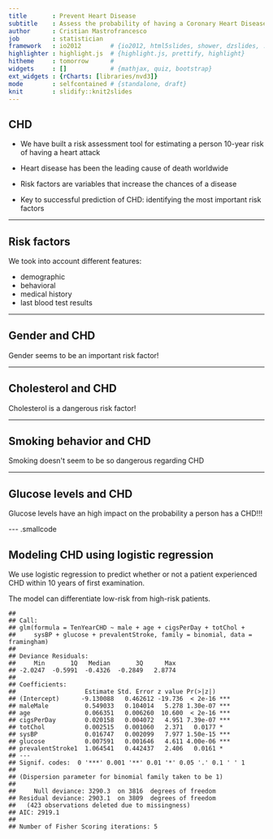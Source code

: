 ```yaml
---
title       : Prevent Heart Disease
subtitle    : Assess the probability of having a Coronary Heart Disease
author      : Cristian Mastrofrancesco
job         : statistician
framework   : io2012        # {io2012, html5slides, shower, dzslides, ...}
highlighter : highlight.js  # {highlight.js, prettify, highlight}
hitheme     : tomorrow      # 
widgets     : []            # {mathjax, quiz, bootstrap}
ext_widgets : {rCharts: [libraries/nvd3]}
mode        : selfcontained # {standalone, draft}
knit        : slidify::knit2slides
---
```


## CHD

* We have built a risk assessment tool for estimating
a person 10-year risk of having a heart attack

* Heart disease has been the leading cause of death
worldwide

* Risk factors are variables that increase the chances of a
disease

* Key to successful prediction of CHD: identifying the most
important risk factors


---

## Risk factors

We took into account different features:
+ demographic
+ behavioral
+ medical history
+ last blood test results

---

## Gender and CHD



<div id = 'chart1' class = 'rChart nvd3'></div>
<script type='text/javascript'>
 $(document).ready(function(){
      drawchart1()
    });
    function drawchart1(){  
      var opts = {
 "dom": "chart1",
"width":    800,
"height":    400,
"x": "Gender",
"y": "Frequency",
"group": "CHD",
"type": "multiBarChart",
"id": "chart1" 
},
        data = [
 {
 "CHD": "No",
"Gender": "Female",
"Frequency": 0.8756198347107 
},
{
 "CHD": "Yes",
"Gender": "Female",
"Frequency": 0.1243801652893 
},
{
 "CHD": "No",
"Gender": "Male",
"Frequency": 0.8115384615385 
},
{
 "CHD": "Yes",
"Gender": "Male",
"Frequency": 0.1884615384615 
} 
]
  
      if(!(opts.type==="pieChart" || opts.type==="sparklinePlus" || opts.type==="bulletChart")) {
        var data = d3.nest()
          .key(function(d){
            //return opts.group === undefined ? 'main' : d[opts.group]
            //instead of main would think a better default is opts.x
            return opts.group === undefined ? opts.y : d[opts.group];
          })
          .entries(data);
      }
      
      if (opts.disabled != undefined){
        data.map(function(d, i){
          d.disabled = opts.disabled[i]
        })
      }
      
      nv.addGraph(function() {
        var chart = nv.models[opts.type]()
          .width(opts.width)
          .height(opts.height)
          
        if (opts.type != "bulletChart"){
          chart
            .x(function(d) { return d[opts.x] })
            .y(function(d) { return d[opts.y] })
        }
          
         
        
          
        

        
        
        
      
       d3.select("#" + opts.id)
        .append('svg')
        .datum(data)
        .transition().duration(500)
        .call(chart);

       nv.utils.windowResize(chart.update);
       return chart;
      });
    };
</script>

Gender seems to be an important risk factor!

---

## Cholesterol and CHD



<div id = 'chart2' class = 'rChart nvd3'></div>
<script type='text/javascript'>
 $(document).ready(function(){
      drawchart2()
    });
    function drawchart2(){  
      var opts = {
 "dom": "chart2",
"width":    800,
"height":    400,
"x": "Cholesterol",
"y": "Frequency",
"group": "CHD",
"type": "multiBarChart",
"id": "chart2" 
},
        data = [
 {
 "CHD": "No",
"Cholesterol": "Desiderable",
"Frequency": 0.8951521984216 
},
{
 "CHD": "Yes",
"Cholesterol": "Desiderable",
"Frequency": 0.1048478015784 
},
{
 "CHD": "No",
"Cholesterol": "High",
"Frequency": 0.8540145985401 
},
{
 "CHD": "Yes",
"Cholesterol": "High",
"Frequency": 0.1459854014599 
},
{
 "CHD": "No",
"Cholesterol": "Very High",
"Frequency": 0.8207126948775 
},
{
 "CHD": "Yes",
"Cholesterol": "Very High",
"Frequency": 0.1792873051225 
} 
]
  
      if(!(opts.type==="pieChart" || opts.type==="sparklinePlus" || opts.type==="bulletChart")) {
        var data = d3.nest()
          .key(function(d){
            //return opts.group === undefined ? 'main' : d[opts.group]
            //instead of main would think a better default is opts.x
            return opts.group === undefined ? opts.y : d[opts.group];
          })
          .entries(data);
      }
      
      if (opts.disabled != undefined){
        data.map(function(d, i){
          d.disabled = opts.disabled[i]
        })
      }
      
      nv.addGraph(function() {
        var chart = nv.models[opts.type]()
          .width(opts.width)
          .height(opts.height)
          
        if (opts.type != "bulletChart"){
          chart
            .x(function(d) { return d[opts.x] })
            .y(function(d) { return d[opts.y] })
        }
          
         
        
          
        

        
        
        
      
       d3.select("#" + opts.id)
        .append('svg')
        .datum(data)
        .transition().duration(500)
        .call(chart);

       nv.utils.windowResize(chart.update);
       return chart;
      });
    };
</script>

Cholesterol is a dangerous risk factor!


---

## Smoking behavior and CHD


<div id = 'chart3' class = 'rChart nvd3'></div>
<script type='text/javascript'>
 $(document).ready(function(){
      drawchart3()
    });
    function drawchart3(){  
      var opts = {
 "dom": "chart3",
"width":    800,
"height":    400,
"x": "Smoker",
"y": "Frequency",
"group": "CHD",
"type": "multiBarChart",
"id": "chart3" 
},
        data = [
 {
 "CHD": "No",
"Smoker": "No smoking",
"Frequency": 0.8550116550117 
},
{
 "CHD": "Yes",
"Smoker": "No smoking",
"Frequency": 0.1449883449883 
},
{
 "CHD": "No",
"Smoker": "Light smoker",
"Frequency": 0.8714285714286 
},
{
 "CHD": "Yes",
"Smoker": "Light smoker",
"Frequency": 0.1285714285714 
},
{
 "CHD": "No",
"Smoker": "Smoker",
"Frequency": 0.835175879397 
},
{
 "CHD": "Yes",
"Smoker": "Smoker",
"Frequency": 0.164824120603 
},
{
 "CHD": "No",
"Smoker": "Heavy smoker",
"Frequency": 0.8373983739837 
},
{
 "CHD": "Yes",
"Smoker": "Heavy smoker",
"Frequency": 0.1626016260163 
} 
]
  
      if(!(opts.type==="pieChart" || opts.type==="sparklinePlus" || opts.type==="bulletChart")) {
        var data = d3.nest()
          .key(function(d){
            //return opts.group === undefined ? 'main' : d[opts.group]
            //instead of main would think a better default is opts.x
            return opts.group === undefined ? opts.y : d[opts.group];
          })
          .entries(data);
      }
      
      if (opts.disabled != undefined){
        data.map(function(d, i){
          d.disabled = opts.disabled[i]
        })
      }
      
      nv.addGraph(function() {
        var chart = nv.models[opts.type]()
          .width(opts.width)
          .height(opts.height)
          
        if (opts.type != "bulletChart"){
          chart
            .x(function(d) { return d[opts.x] })
            .y(function(d) { return d[opts.y] })
        }
          
         
        
          
        

        
        
        
      
       d3.select("#" + opts.id)
        .append('svg')
        .datum(data)
        .transition().duration(500)
        .call(chart);

       nv.utils.windowResize(chart.update);
       return chart;
      });
    };
</script>

Smoking doesn't seem to be so dangerous regarding CHD

---

## Glucose levels and CHD


<div id = 'chart4' class = 'rChart nvd3'></div>
<script type='text/javascript'>
 $(document).ready(function(){
      drawchart4()
    });
    function drawchart4(){  
      var opts = {
 "dom": "chart4",
"width":    800,
"height":    400,
"x": "Glucose",
"y": "Frequency",
"group": "CHD",
"type": "multiBarChart",
"id": "chart4" 
},
        data = [
 {
 "CHD": "No",
"Glucose": "Desiderable",
"Frequency": 0.8539100544257 
},
{
 "CHD": "Yes",
"Glucose": "Desiderable",
"Frequency": 0.1460899455743 
},
{
 "CHD": "No",
"Glucose": "Pre-diabetes",
"Frequency": 0.8363636363636 
},
{
 "CHD": "Yes",
"Glucose": "Pre-diabetes",
"Frequency": 0.1636363636364 
},
{
 "CHD": "No",
"Glucose": "Diabetes",
"Frequency": 0.546511627907 
},
{
 "CHD": "Yes",
"Glucose": "Diabetes",
"Frequency": 0.453488372093 
} 
]
  
      if(!(opts.type==="pieChart" || opts.type==="sparklinePlus" || opts.type==="bulletChart")) {
        var data = d3.nest()
          .key(function(d){
            //return opts.group === undefined ? 'main' : d[opts.group]
            //instead of main would think a better default is opts.x
            return opts.group === undefined ? opts.y : d[opts.group];
          })
          .entries(data);
      }
      
      if (opts.disabled != undefined){
        data.map(function(d, i){
          d.disabled = opts.disabled[i]
        })
      }
      
      nv.addGraph(function() {
        var chart = nv.models[opts.type]()
          .width(opts.width)
          .height(opts.height)
          
        if (opts.type != "bulletChart"){
          chart
            .x(function(d) { return d[opts.x] })
            .y(function(d) { return d[opts.y] })
        }
          
         
        
          
        

        
        
        
      
       d3.select("#" + opts.id)
        .append('svg')
        .datum(data)
        .transition().duration(500)
        .call(chart);

       nv.utils.windowResize(chart.update);
       return chart;
      });
    };
</script>

Glucose levels have an high impact on the probability a person has a CHD!!!


--- .smallcode


## Modeling CHD using logistic regression

We use logistic regression to predict
whether or not a patient experienced CHD within 10
years of first examination.

The model can differentiate low-risk from high-risk
patients.


```
## 
## Call:
## glm(formula = TenYearCHD ~ male + age + cigsPerDay + totChol + 
##     sysBP + glucose + prevalentStroke, family = binomial, data = framingham)
## 
## Deviance Residuals: 
##     Min       1Q   Median       3Q      Max  
## -2.0247  -0.5991  -0.4326  -0.2849   2.8774  
## 
## Coefficients:
##                   Estimate Std. Error z value Pr(>|z|)    
## (Intercept)      -9.130088   0.462612 -19.736  < 2e-16 ***
## maleMale          0.549033   0.104014   5.278 1.30e-07 ***
## age               0.066351   0.006260  10.600  < 2e-16 ***
## cigsPerDay        0.020158   0.004072   4.951 7.39e-07 ***
## totChol           0.002515   0.001060   2.371   0.0177 *  
## sysBP             0.016747   0.002099   7.977 1.50e-15 ***
## glucose           0.007591   0.001646   4.611 4.00e-06 ***
## prevalentStroke1  1.064541   0.442437   2.406   0.0161 *  
## ---
## Signif. codes:  0 '***' 0.001 '**' 0.01 '*' 0.05 '.' 0.1 ' ' 1
## 
## (Dispersion parameter for binomial family taken to be 1)
## 
##     Null deviance: 3290.3  on 3816  degrees of freedom
## Residual deviance: 2903.1  on 3809  degrees of freedom
##   (423 observations deleted due to missingness)
## AIC: 2919.1
## 
## Number of Fisher Scoring iterations: 5
```


